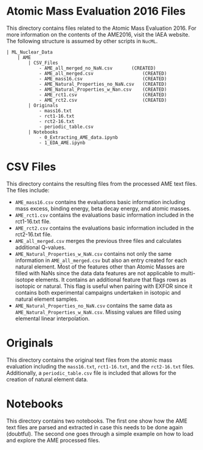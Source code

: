 # Atomic Mass Evaluation 2016 Files

This directory contains files related to the Atomic Mass Evaluation 2016. For more information on the contents of the AME2016, visit the <a src="https://www-nds.iaea.org/amdc/">IAEA website</a>. The following structure is assumed by other scripts in `NucML`.

```
| ML_Nuclear_Data
    | AME
        | CSV_Files
            - AME_all_merged_no_NaN.csv       (CREATED)
            - AME_all_merged.csv                  (CREATED)
            - AME_mass16.csv                      (CREATED)
            - AME_Natural_Properties_no_NaN.csv   (CREATED)
            - AME_Natural_Properties_w_Nan.csv    (CREATED)
            - AME_rct1.csv                        (CREATED)
            - AME_rct2.csv                        (CREATED)
        | Originals
            - mass16.txt
            - rct1-16.txt
            - rct2-16.txt
            - periodic_table.csv
        | Notebooks
            - 0_Extracting_AME_data.ipynb
            - 1_EDA_AME.ipynb
```

# CSV Files

This directory contains the resulting files from the processed AME text files. The files include:

- `AME_mass16.csv` contains the evaluations basic information including mass excess, binding energy, beta decay energy, and atomic masses.
- `AME_rct1.csv` contains the evaluations basic information included in the rct1-16.txt file.
- `AME_rct2.csv` contains the evaluations basic information included in the rct2-16.txt file.
- `AME_all_merged.csv` merges the previous three files and calculates additional Q-values.
- `AME_Natural_Properties_w_NaN.csv` contains not only the same information in `AME_all_merged.csv` but also an entry created for each natural element. Most of the features other than Atomic Masses are filled with NaNs since the data data features are not applicable to multi-isotope elements. It contains an additional feature that flags rows as isotopic or natural. This flag is useful when pairing with EXFOR since it contains both experimental campaigns undertaken in isotopic and natural element samples.
- `AME_Natural_Properties_no_NaN.csv` contains the same data as `AME_Natural_Properties_w_NaN.csv`. Missing values are filled using elemental linear interpolation.

# Originals

This directory contains the original text files from the atomic mass evaluation including the `mass16.txt`, `rct1-16.txt`, and the `rct2-16.txt` files. Additionally, a `periodic_table.csv` file is included that allows for the creation of natural element data.

# Notebooks

This directory contains two notebooks. The first one show how the AME text files are parsed and extracted in case this needs to be done again (doubtful). The second one goes through a simple example on how to load and explore the AME processed files. 

